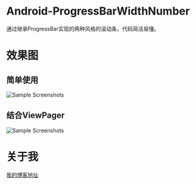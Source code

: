 # Android-ProgressBarWidthNumber
通过继承ProgressBar实现的两种风格的滚动条，代码简洁易懂。

# 效果图

## 简单使用
![Sample Screenshots][1]
## 结合ViewPager
![Sample Screenshots][2]

# 关于我
[我的博客地址][3]

[1]: https://github.com/hongyangAndroid/Android-ProgressBarWidthNumber/blob/master/sample_zhy_progressbar/Screenshot_.gif
[2]: https://github.com/hongyangAndroid/Android-ProgressBarWidthNumber/blob/master/sample_zhy_progressbar/Screenshot2.png
[3]: http://blog.csdn.net/lmj623565791
